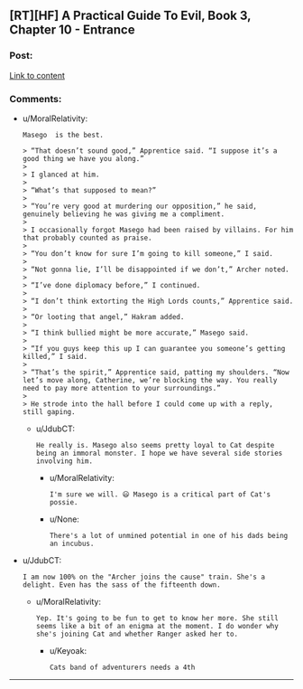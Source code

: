 ## [RT][HF] A Practical Guide To Evil, Book 3, Chapter 10 - Entrance

### Post:

[Link to content](https://practicalguidetoevil.wordpress.com/2017/05/17/chapter-10-entrance/)

### Comments:

- u/MoralRelativity:
  ```
  Masego  is the best.

  > “That doesn’t sound good,” Apprentice said. “I suppose it’s a good thing we have you along.”
  >
  > I glanced at him.
  > 
  > “What’s that supposed to mean?”
  > 
  > “You’re very good at murdering our opposition,” he said, genuinely believing he was giving me a compliment.
  > 
  > I occasionally forgot Masego had been raised by villains. For him that probably counted as praise.
  > 
  > “You don’t know for sure I’m going to kill someone,” I said.
  > 
  > “Not gonna lie, I’ll be disappointed if we don’t,” Archer noted.
  > 
  > “I’ve done diplomacy before,” I continued.
  > 
  > “I don’t think extorting the High Lords counts,” Apprentice said.
  > 
  > “Or looting that angel,” Hakram added.
  > 
  > “I think bullied might be more accurate,” Masego said.
  > 
  > “If you guys keep this up I can guarantee you someone’s getting killed,” I said.
  > 
  > “That’s the spirit,” Apprentice said, patting my shoulders. “Now let’s move along, Catherine, we’re blocking the way. You really need to pay more attention to your surroundings.”
  > 
  > He strode into the hall before I could come up with a reply, still gaping.
  ```

  - u/JdubCT:
    ```
    He really is. Masego also seems pretty loyal to Cat despite being an immoral monster. I hope we have several side stories involving him.
    ```

    - u/MoralRelativity:
      ```
      I'm sure we will. 😃 Masego is a critical part of Cat's possie.
      ```

    - u/None:
      ```
      There's a lot of unmined potential in one of his dads being an incubus.
      ```

- u/JdubCT:
  ```
  I am now 100% on the "Archer joins the cause" train. She's a delight. Even has the sass of the fifteenth down.
  ```

  - u/MoralRelativity:
    ```
    Yep. It's going to be fun to get to know her more. She still seems like a bit of an enigma at the moment. I do wonder why she's joining Cat and whether Ranger asked her to.
    ```

    - u/Keyoak:
      ```
      Cats band of adventurers needs a 4th
      ```

---


